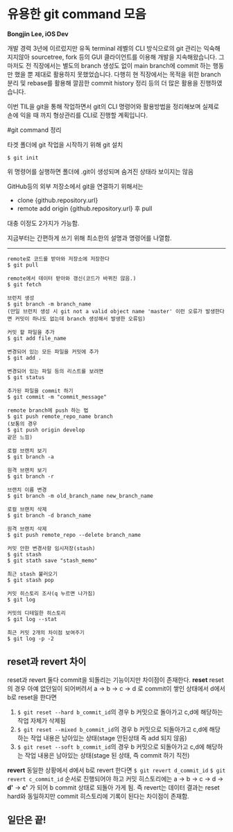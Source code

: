 # 유용한 git command 모음
**Bongjin Lee, iOS Dev**

개발 경력 3년에 이르렀지만 유독 terminal 레벨의 CLI 방식으로의 git 관리는 익숙해 지지않아 sourcetree, fork 등의 GUI 클라이언트를 이용해 개발을 지속해왔습니다.
그마저도 전 직장에서는 별도의 branch 생성도 없이 main branch에 commit 하는 행동만 했을 뿐 제대로 활용하지 못했었습니다.
다행히 현 직장에서는 목적을 위한 branch 분리 및 rebase를 활용해 깔끔한 commit history 정리 등의 더 많은 활용을 진행하였습니다.

이번 TIL을 git을 통해 작업하면서 git의 CLI 명령어와 활용방법을 정리해보며 실제로 손에 익을 때 까지 형상관리를 CLI로 진행할 계획입니다.

#git command 정리

타겟 폴더에 git 작업을 시작하기 위해 git 설치
```
$ git init
```
위 명령어를 실행하면 폴더에 .git이 생성되며 숨겨진 상태라 보이지는 않음

GitHub등의 외부 저장소에서 git을 연결하기 위해서는 
* clone {github.repository.url}
* remote add origin {github.repository.url} 후 pull

대충 이정도 2가지가 가능함.

지금부터는 간편하게 쓰기 위해 최소한의 설명과 명령어를 나열함.
***
```
remote로 코드를 받아와 저장소에 저장한다
$ git pull

remote에서 데이터 받아와 갱신(코드가 바뀌진 않음.)
$ git fetch

브런치 생성
$ git branch -m branch_name
(만일 브런치 생성 시 git not a valid object name 'master' 이런 오류가 발생한다면 커밋이 하나도 없는데 branch 생성해서 발생한 오류임)

커밋 할 파일을 추가
$ git add file_name

변경되어 있는 모든 파일을 커밋에 추가
$ git add .

변경되어 있는 파일 등의 리스트를 보려면
$ git status

추가된 파일을 commit 하기
$ git commit -m "commit_message"

remote branch에 push 하는 법
$ git push remote_repo_name branch
(보통의 경우
$ git push origin develop
같은 느낌)

로컬 브랜치 보기
$ git branch -a

원격 브랜치 보기
$ git branch -r

브랜치 이름 변경
$ git branch -m old_branch_name new_branch_name

로컬 브랜치 삭제
$ git branch -d branch_name

원격 브랜치 삭제
$ git push remote_repo --delete branch_name

커밋 안한 변경사항 임시저장(stash)
$ git stash
$ git stath save "stash_memo"

최근 stash 불러오기
$ git stash pop

커밋 히스토리 조사(q 누르면 나가짐)
$ git log

커밋의 디테일한 히스토리
$ git log --stat

최근 커밋 2개의 차이점 보여주기
$ git log -p -2
```

## reset과 revert 차이
reset과 revert 둘다 commit을 되돌리는 기능이지만 차이점이 존재한다.
**reset**
reset의 경우 아예 없던일이 되어버려서
a -> b -> c -> d 로 commit이 쌓인 상태에서
d에서 b로 reset을 한다면
1. ```$ git reset --hard b_commit_id```의 경우 b 커밋으로 돌아가고 c,d에 해당하는 작업 자체가 삭제됨
2. ```$ git reset --mixed b_commit_id```의 경우 b 커밋으로 되돌아가고 c,d에 해당하는 작업 내용은 남아있는 상태(stage 안된상태 즉 add 되지 않음)
3. ```$ git reset --soft b_commit_id```의 경우 b 커밋으로 되돌아가고 c,d에 해당하는 작업 내용은 남아있는 상태(stage 된 상태, 즉 commit 하기 직전)

**revert**
동일한 상황에서 d에서 b로 revert 한다면
```$ git revert d_commit_id```
```$ git revert c_commit_id```
순서로 진행되어야 하고 커밋 히스토리에는
a -> b -> c -> d -> **d'** -> **c'** 가 되어 b commit 상태로 되돌아 가게 됨.
즉 revert는 데이터 결과는 reset hard와 동일하지만 commit 히스토리에 기록이 된다는 차이점이 존재함.

## **일단은 끝!**